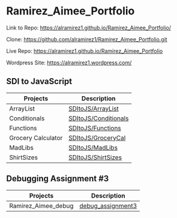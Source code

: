 # Ramirez_Aimee_Portfolio

Link to Repo: <https://alramirez1.github.io/Ramirez_Aimee_Portfolio/>

Clone: <https://github.com/alramirez1/Ramirez_Aimee_Portfolio.git>

Live Repo: <https://alramirez1.github.io/Ramirez_Aimee_Portfolio>

Wordpress Site:
<https://alramirez1.wordpress.com/>

## SDI to JavaScript

| Projects | Description |
| ----------- | ----------- |
| ArrayList | [SDItoJS/ArrayList](./SDItoJS/ArrayList)|
| Conditionals | [SDItoJS/Conditionals](./SDItoJS/Conditionals)|
| Functions | [SDItoJS/Functions](./SDItoJS/Functions)|
| Grocery Calculator| [SDItoJS/GroceryCal](./SDItoJS/GroceryCal)|
| MadLibs | [SDItoJS/MadLibs](./SDItoJS/MadLibs)|
| ShirtSizes | [SDItoJS/ShirtSizes](./SDItoJS/ShirtSizes)|

## Debugging Assignment #3

| Projects | Description |
| ----------- | ----------- |
| Ramirez_Aimee_debug | [debug_assignment3](./debug_assignment3)|

